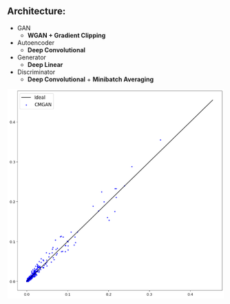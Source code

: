 ## Architecture:

* GAN
    * **WGAN + Gradient Clipping**
* Autoencoder
    * **Deep Convolutional**
* Generator
    * **Deep Linear**
* Discriminator
    * **Deep Convolutional** + **Minibatch Averaging**

![](dwp.png)